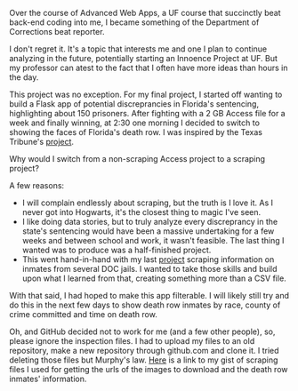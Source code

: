 Over the course of Advanced Web Apps, a UF course that succinctly beat back-end coding into me, I became something of the Department of Corrections beat reporter. 

I don't regret it. It's  a topic that interests me and one I plan to continue analyzing in the future, potentially starting an Innoence Project at UF. But my professor can atest to the fact that I often have more ideas than hours in the day. 

This project was no exception. For my final project, I started off wanting to build a Flask app of potential discreprancies in Florida's sentencing, highlighting about 150 prisoners. After fighting with a 2 GB Access file for a week and finally winning, at 2:30 one morning I decided to switch to showing the faces of Florida's death row. I was inspired by the Texas Tribune's <a href="https://apps.texastribune.org/death-row/">project</a>. 

Why would I switch from a non-scraping Access project to a scraping project?

A few reasons: 
<ul>
<li>I will complain endlessly about scraping, but the truth is I love it. As I never got into Hogwarts, it's the closest thing to magic I've seen.</li>
<li>I like doing data stories, but to truly analyze every discreprancy in the state's sentencing would have been a massive undertaking for a few weeks and between school and work, it wasn't feasible. The last thing I wanted was to produce was a half-finished project.</li>
<li>This went hand-in-hand with my last <a href="https://github.com/ceostroff/inmates">project</a> scraping information on inmates from several DOC jails. I wanted to take those skills and build upon what I learned from that, creating something more than a CSV file.</li>
</ul>

With that said, I had hoped to make this app filterable. I will likely still try and do this in the next few days to show death row inmates by race, county of crime committed and time on death row. 

Oh, and GitHub decided not to work for me (and a few other people), so, please ignore the inspection files. I had to upload my files to an old repository, make a new repository through github.com and clone it. I tried deleting those files but Murphy's law. <a href="https://gist.github.com/ceostroff/6c36b949b2a608fb56a44f40703d9c84">Here</a> is a link to my gist of scraping files I used for getting the urls of the images to download and the death row inmates' information. 



